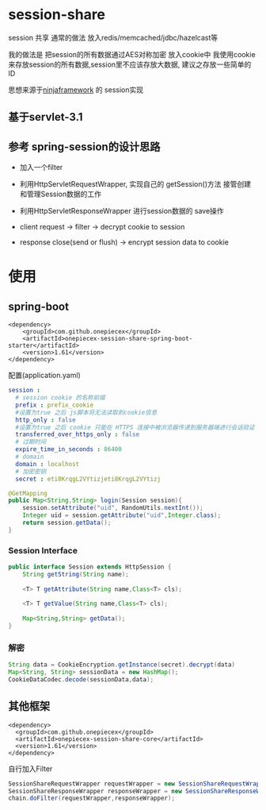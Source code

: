 # session-share
session 共享 通常的做法 放入redis/memcached/jdbc/hazelcast等

我的做法是 把session的所有数据通过AES对称加密
放入cookie中
我使用cookie来存放session的所有数据,session里不应该存放大数据, 建议之存放一些简单的ID

思想来源于[ninjaframework](https://github.com/ninjaframework/ninja) 的 session实现



## 基于servlet-3.1
## 参考 spring-session的设计思路
-  加入一个filter
- 利用HttpServletRequestWrapper,
实现自己的 getSession()方法 接管创建和管理Session数据的工作
- 利用HttpServletResponseWrapper 进行session数据的 save操作

- client request -> filter -> decrypt cookie to session

- response close(send or flush) -> encrypt session data to cookie

# 使用
## spring-boot
```
<dependency>
    <groupId>com.github.onepiecex</groupId>
    <artifactId>onepiecex-session-share-spring-boot-starter</artifactId>
    <version>1.61</version>
</dependency>
```
配置(application.yaml)
```yaml
session :
  # session cookie 的名称前缀
  prefix : prefix_cookie
  #设置为true 之后 js脚本将无法读取到cookie信息
  http_only : false
  #设置为true 之后 cookie 只能在 HTTPS 连接中被浏览器传递到服务器端进行会话验证
  transferred_over_https_only : false
  # 过期时间
  expire_time_in_seconds : 86400
  # domain
  domain : localhost
  # 加密密钥
  secret : eti8KrqgL2VYtizjeti8KrqgL2VYtizj
```

```java
@GetMapping
public Map<String,String> login(Session session){
    session.setAttribute("uid", RandomUtils.nextInt());
    Integer uid = session.getAttribute("uid",Integer.class);
    return session.getData();
}
```
### Session Interface
```java
public interface Session extends HttpSession {
    String getString(String name);
    
    <T> T getAttribute(String name,Class<T> cls);
    
    <T> T getValue(String name,Class<T> cls);
    
    Map<String,String> getData();
}
```
### 解密
```java
String data = CookieEncryption.getInstance(secret).decrypt(data)
Map<String, String> sessionData = new HashMap();
CookieDataCodec.decode(sessionData,data);
```

## 其他框架
```maven
<dependency>
  <groupId>com.github.onepiecex</groupId>
  <artifactId>onepiecex-session-share-core</artifactId>
  <version>1.61</version>
</dependency>
```
自行加入Filter
```java
SessionShareRequestWrapper requestWrapper = new SessionShareRequestWrapper(request,springSessionConfig);
SessionShareResponseWrapper responseWrapper = new SessionShareResponseWrapper(response,requestWrapper);
chain.doFilter(requestWrapper,responseWrapper);
```
